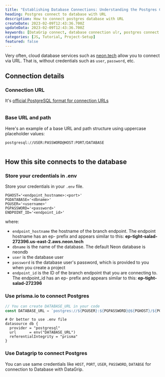 ```yaml
---
title: "Establishing Database Connections: Understanding the Postgres Connect URL"
heading: Postgres connect to database with URL
description: How to connect postgres database with URL
createDate: 2023-02-09T12:43:36.700Z
updateData: 2023-02-09T12:43:36.700Z
keywords: [DataGrip connect, database connection ulr, postgres connect url, how to connect to database]
categories: [JS, Tutorial, Project-Setup]
featured: false
---
```


Very often, cloud database services such as [neon.tech](https://neon.tech/) allow you to connect via URL.
That is, without credentials such as `user`, `password`, etc.

## Connection details

### Connection URL

It's [official PostgreSQL format for connection URLs](https://www.postgresql.org/docs/current/libpq-connect.html#LIBPQ-CONNSTRING)

<Image alt src="postgresql-connection-string.png" priority={true} alt="S.Shramko personal site screenshot"/>

### Base URL and path

Here's an example of a base URL and path structure using uppercase placeholder values:

```text
postgresql://USER:PASSWORD@HOST:PORT/DATABASE
```

<Image alt src="db-table.png" priority={true} alt="S.Shramko personal site screenshot"/>

## How this site connects to the database

### Store your credentials in .env

Store your credentials in your `.env` file.

```shell
PGHOST='<endpoint_hostname>:<port>'
PGDATABASE='<dbname>'
PGUSER='<username>'
PGPASSWORD='<password>'
ENDPOINT_ID='<endpoint_id>'
```

where:

- `endpoint_hostname` the hostname of the branch endpoint. The endpoint hostname has an ep- prefix and appears similar
  to
  this: **ep-tight-salad-272396.us-east-2.aws.neon.tech**
- `dbname` is the name of the database. The default Neon database is neondb
- `user` is the database user
- `password` is the database user's password, which is provided to you when you create a project
- `endpoint_id` is the ID of the branch endpoint that you are connecting to. The endpoint_id has an ep- prefix and
  appears
  similar to this: **ep-tight-salad-272396**

### Use prisma.io to connect Postgres

```js
// You can create DATABASE_URL in your code
const DATABASE_URL = `postgres://${PGUSER}:${PGPASSWORD}@${PGHOST}/${PGDATABASE}`;
```

```shell
# Or better to use .env file
datasource db {
  provider = "postgresql"
  url      = env("DATABASE_URL")
  referentialIntegrity = "prisma"
}
```

### Use Datagrip to connect Postgres

You can use same credentials like `HOST`, `PORT`, `USER`, `PASSWORD`, `DATABSE` for connection to Database with
DataGrip.

<Image alt src="db-datagrip.png" priority={true} alt="S.Shramko personal site screenshot"/>


